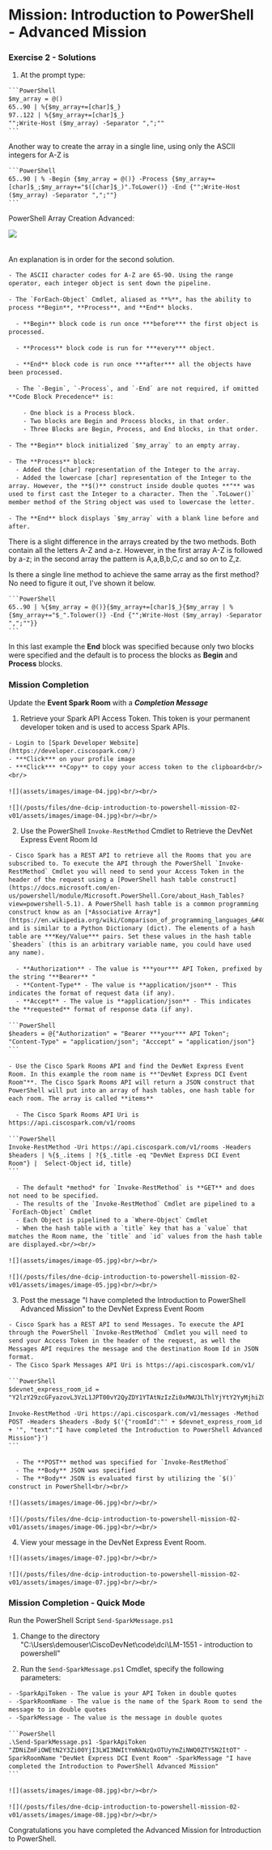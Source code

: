 # Mission: Introduction to PowerShell - Advanced Mission

### Exercise 2 - Solutions

  1. At the prompt type:

    ```PowerShell
    $my_array = @()
    65..90 | %{$my_array+=[char]$_}
    97..122 | %{$my_array+=[char]$_}
    "";Write-Host ($my_array) -Separator ",";""
    ```

  Another way to create the array in a single line, using only the ASCII integers for A-Z is

    ```PowerShell
    65..90 | % -Begin {$my_array = @()} -Process {$my_array+=[char]$_;$my_array+="$([char]$_)".ToLower()} -End {"";Write-Host ($my_array) -Separator ",";""}
    ```

  PowerShell Array Creation Advanced:

  <!--![](assets/images/image-03.jpg)<br/><br/>-->

  ![](/posts/files/dne-dcip-introduction-to-powershell-mission-02-v01/assets/images/image-03.jpg)<br/><br/>

  An explanation is in order for the second solution.

    - The ASCII character codes for A-Z are 65-90. Using the range operator, each integer object is sent down the pipeline.

    - The `ForEach-Object` Cmdlet, aliased as **%**, has the ability to process **Begin**, **Process**, and **End** blocks.

      - **Begin** block code is run once ***before*** the first object is processed.

      - **Process** block code is run for ***every*** object.

      - **End** block code is run once ***after*** all the objects have been processed.

      - The `-Begin`, `-Process`, and `-End` are not required, if omitted **Code Block Precedence** is:

        - One block is a Process block.
        - Two blocks are Begin and Process blocks, in that order.
        - Three Blocks are Begin, Process, and End blocks, in that order.

    - The **Begin** block initialized `$my_array` to an empty array.

    - The **Process** block:
      - Added the [char] representation of the Integer to the array.
      - Added the lowercase [char] representation of the Integer to the array. However, the **$()** construct inside double quotes **"** was used to first cast the Integer to a character. Then the `.ToLower()` member method of the String object was used to lowercase the letter.

    - The **End** block displays `$my_array` with a blank line before and after.

  There is a slight difference in the arrays created by the two methods. Both contain all the letters A-Z and a-z. However, in the first array A-Z is followed by a-z; in the second array the pattern is A,a,B,b,C,c and so on to Z,z.

  Is there a single line method to achieve the same array as the first method? No need to figure it out, I've shown it below.

    ```PowerShell
    65..90 | %{$my_array = @()}{$my_array+=[char]$_}{$my_array | %{$my_array+="$_".Tolower()} -End {"";Write-Host ($my_array) -Separator ",";""}}
    ```

  In this last example the **End** block was specified because only two blocks were specified and the default is to process the blocks as **Begin** and **Process** blocks.

### Mission Completion

Update the **Event Spark Room** with a ***Completion Message***

  1. Retrieve your Spark API Access Token. This token is your permanent developer token and is used to access Spark APIs.

    - Login to [Spark Developer Website](https://developer.ciscospark.com/)
    - ***Click*** on your profile image
    - ***Click*** **Copy** to copy your access token to the clipboard<br/><br/>

    ![](assets/images/image-04.jpg)<br/><br/>

    ![](/posts/files/dne-dcip-introduction-to-powershell-mission-02-v01/assets/images/image-04.jpg)<br/><br/>

  2. Use the PowerShell `Invoke-RestMethod` Cmdlet to Retrieve the DevNet Express Event Room Id

    - Cisco Spark has a REST API to retrieve all the Rooms that you are subscribed to. To execute the API through the PowerShell `Invoke-RestMethod` Cmdlet you will need to send your Access Token in the header of the request using a [PowerShell hash table construct](https://docs.microsoft.com/en-us/powershell/module/Microsoft.PowerShell.Core/about_Hash_Tables?view=powershell-5.1). A PowerShell hash table is a common programming construct know as an [*Associative Array*](https://en.wikipedia.org/wiki/Comparison_of_programming_languages_&#40;associative_array&#41;) and is similar to a Python Dictionary (dict). The elements of a hash table are ***Key/Value*** pairs. Set these values in the hash table `$headers` (this is an arbitrary variable name, you could have used any name).

      - **Authorization** - The value is ***your*** API Token, prefixed by the string "**Bearer** "
      - **Content-Type** - The value is **application/json** - This indicates the format of request data (if any).
      - **Accept** - The value is **application/json** - This indicates the **requested** format of response data (if any).

    ```PowerShell
    $headers = @{"Authorization" = "Bearer ***your*** API Token"; "Content-Type" = "application/json"; "Acccept" = "application/json"}
    ```

    - Use the Cisco Spark Rooms API and find the DevNet Express Event Room. In this example the room name is **"DevNet Express DCI Event Room"**. The Cisco Spark Rooms API will return a JSON construct that PowerShell will put into an array of hash tables, one hash table for each room. The array is called **items**

      - The Cisco Spark Rooms API Uri is https://api.ciscospark.com/v1/rooms

    ```PowerShell
    Invoke-RestMethod -Uri https://api.ciscospark.com/v1/rooms -Headers $headers | %{$_.items | ?{$_.title -eq "DevNet Express DCI Event Room"} |  Select-Object id, title}
    ```

      - The default *method* for `Invoke-RestMethod` is **GET** and does not need to be specified.
      - The results of the `Invoke-RestMethod` Cmdlet are pipelined to a `ForEach-Object` Cmdlet
      - Each Object is pipelined to a `Where-Object` Cmdlet
      - When the hash table with a `title` key that has a `value` that matches the Room name, the `title` and `id` values from the hash table are displayed.<br/><br/>

    ![](assets/images/image-05.jpg)<br/><br/>

    ![](/posts/files/dne-dcip-introduction-to-powershell-mission-02-v01/assets/images/image-05.jpg)<br/><br/>

  3. Post the message "I have completed the Introduction to PowerShell Advanced Mission" to the DevNet Express Event Room

    - Cisco Spark has a REST API to send Messages. To execute the API through the PowerShell `Invoke-RestMethod` Cmdlet you will need to send your Access Token in the header of the request, as well the Messages API requires the message and the destination Room Id in JSON format.
    - The Cisco Spark Messages API Uri is https://api.ciscospark.com/v1/

    ```PowerShell
    $devnet_express_room_id = "Y2lzY29zcGFyazovL3VzL1JPT00vY2QyZDY1YTAtNzIzZi0xMWU3LThlYjYtY2YyMjhiZGY5OTRm"

    Invoke-RestMethod -Uri https://api.ciscospark.com/v1/messages -Method POST -Headers $headers -Body $('{"roomId":"' + $devnet_express_room_id + '", "text":"I have completed the Introduction to PowerShell Advanced Mission"}')
    ```

      - The **POST** method was specified for `Invoke-RestMethod`
      - The **Body** JSON was specified
      - The **Body** JSON is evaluated first by utilizing the `$()` construct in PowerShell<br/><br/>

    ![](assets/images/image-06.jpg)<br/><br/>

    ![](/posts/files/dne-dcip-introduction-to-powershell-mission-02-v01/assets/images/image-06.jpg)<br/><br/>

  4. View your message in the DevNet Express Event Room.

    ![](assets/images/image-07.jpg)<br/><br/>

    ![](/posts/files/dne-dcip-introduction-to-powershell-mission-02-v01/assets/images/image-07.jpg)<br/><br/>

### Mission Completion - Quick Mode

  Run the PowerShell Script `Send-SparkMessage.ps1`

  1. Change to the directory "C:\Users\demouser\CiscoDevNet\code\dci\LM-1551 - introduction to powershell"

  2. Run the `Send-SparkMessage.ps1` Cmdlet, specify the following parameters:

    - -SparkApiToken - The value is your API Token in double quotes
    - -SparkRoomName - The value is the name of the Spark Room to send the message to in double quotes
    - -SparkMessage - The value is the message in double quotes

    ```PowerShell
    .\Send-SparkMessage.ps1 -SparkApiToken "ZDNiZmFiOWEtN2Y3Zi00YjI3LWI3NWItYmNkNzQxOTUyYmZiNWQ0ZTY5N2ItOT" -SparkRoomName "DevNet Express DCI Event Room" -SparkMessage "I have completed the Introduction to PowerShell Advanced Mission"
    ```

    ![](assets/images/image-08.jpg)<br/><br/>

    ![](/posts/files/dne-dcip-introduction-to-powershell-mission-02-v01/assets/images/image-08.jpg)<br/><br/>

Congratulations you have completed the Advanced Mission for Introduction to PowerShell.
